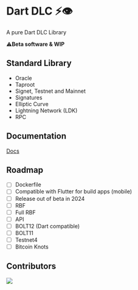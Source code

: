 # Dart DLC ⚡👁️

 A pure Dart  DLC Library 

 ⚠️**Beta software & WIP**

 ## Standard Library

- Oracle
- Taproot
- Signet, Testnet and Mainnet
- Signatures
- Elliptic Curve
- Lightning Network (LDK)
- RPC

## Documentation

[Docs](https://github.com/Horus-Org/dart-dlc/blob/main/docs/run.md)

## Roadmap

- [ ] Dockerfile
- [ ] Compatible with Flutter for build apps (mobile)
- [ ] Release out of beta in 2024
- [ ] RBF
- [ ] Full RBF
- [ ] API
- [ ] BOLT12 (Dart compatible)
- [ ] BOLT11
- [ ] Testnet4
- [ ] Bitcoin Knots

## Contributors

<a align="center" href="https://github.com/Horus-Og/dart-dlc/graphs/contributors">
  <img src="https://contrib.rocks/image?repo=FrostDevKit/javascript-frost" />
</a>
